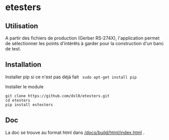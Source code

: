 # etesters

## Utilisation

A partir des fichiers de production (Gerber RS-274X), l'application permet de sélectionner les points d'intérêts à garder pour la construction d'un banc de test.

## Installation

Installer pip si ce n'est pas déjà fait
``` sudo apt-get install pip```

Installer le module
```
git clone https://github.com/dxl0/etesters.git
cd etesters
pip install estesters
```



## Doc

La doc se trouve au format html dans [/docs/build/html/index.html](/docs/build/html/index.html) .
